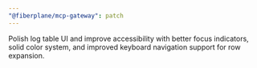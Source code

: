 ```yaml
---
"@fiberplane/mcp-gateway": patch
---
```


Polish log table UI and improve accessibility with better focus indicators, solid color system, and improved keyboard navigation support for row expansion.
